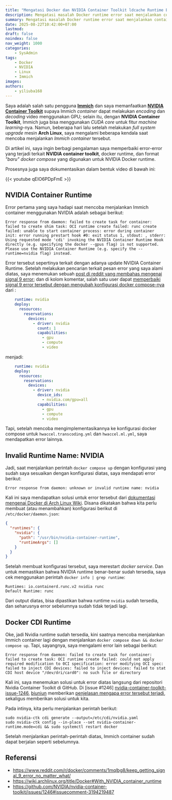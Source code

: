 ```yaml
---
title: "Mengatasi Docker dan NVIDIA Container Toolkit ldcache Runtime Error"
description: Mengatasi masalah Docker runtime error saat menjalankan container yang menggunakan NVIDIA GPU.
summary: Mengatasi masalah Docker runtime error saat menjalankan container yang menggunakan NVIDIA GPU.
date: 2025-08-22T10:42:00+07:00
lastmod:
draft: false
noindex: false
nav_weight: 1000
categories:
    - SysAdmin
tags:
    - Docker
    - NVIDIA
    - Linux
    - Immich
images:
authors:
    - yiliuba168
---
```


Saya adalah salah satu pengguna **[Immich][immich-web]** dan saya memanfaatkan
**[NVIDIA Container Toolkit][nvidia-ctk-gh]** supaya Immich _container_ dapat
melakukan _encoding_ dan _decoding_ video menggunakan GPU; selain itu, dengan
**NVIDIA Container Toolkit**, Immich juga bisa menggunakan _CUDA core_ untuk
fitur _machine learning_-nya. Namun, beberapa hari lalu setelah melakukan _full
system upgrade_ mesin **Arch Linux**, saya mengalami beberapa kendala saat
mencoba menjalankan _Immich container_ tersebut.

Di artikel ini, saya ingin berbagi pengalaman saya memperbaiki error-error yang
terjadi terkait **NVIDIA container toolkit**, docker runtime, dan format
_"baru" docker compose_ yang digunakan untuk NVIDIA Docker runtime.

Prosesnya juga saya dokumentasikan dalam bentuk video di bawah ini:

{{< youtube qEIO6PDpFmE >}}

## NVIDIA Container Runtime

Error pertama yang saya hadapi saat mencoba menjalankan Immich container
menggunakan NVIDIA adalah sebagai berikut:

`Error response from daemon: failed to create task for container: failed to create shim task: OCI runtime create failed: runc create failed: unable to start container process: error during container init: error running prestart hook #0: exit status 1, stdout: , stderr: Using requested mode 'cdi' invoking the NVIDIA Container Runtime Hook directly (e.g. specifying the docker --gpus flag) is not supported. Please use the NVIDIA Container Runtime (e.g. specify the --runtime=nvidia flag) instead.`

Error tersebut sepertinya terkait dengan adanya update NVIDIA Container
Runtime. Setelah melakukan pencarian terkait pesan error yang saya alami
diatas, saya menemukan sebuah [post di reddit yang membahas mengenai signal
9 error][reddit-signal-9-err]; dan di kolom komentar, salah satu user dapat
[memperbaiki signal 9 error tersebut dengan mengubah konfigurasi docker
compose-nya][exo-86-solution] dari :

```yaml
    runtime: nvidia
    deploy:
      resources:
        reservations:
          devices:
            - driver: nvidia
              count: 1
              capabilities:
                - gpu
                - compute
                - video
```

menjadi:

```yaml
    runtime: nvidia
    deploy:
      resources:
        reservations:
          devices:
            - driver: nvidia
              device_ids:
                - nvidia.com/gpu=all
              capabilities:
                - gpu
                - compute
                - video
```

Tapi, setelah mencoba mengimplementasikannya ke konfigurasi docker compose
untuk `hwaccel.transcoding.yml` dan `hwaccel.ml.yml`, saya mendapatkan error
lainnya.

## Invalid Runtime Name: NVIDIA

Jadi, saat menjalankan perintah `docker compose up` dengan konfigurasi yang
sudah saya sesuaikan dengan konfigurasi diatas, saya mendapati error berikut:

`Error response from daemon: unknown or invalid runtime name: nvidia`

Kali ini saya mendapatkan solusi untuk error tersebut dari [dokumentasi
mengenai Docker di Arch Linux Wiki][arch-wiki-docker-nvidia-container-runtime].
Disana dikatakan bahwa kita perlu membuat (atau menambahkan) konfigurasi
berikut di `/etc/docker/daemon.json`:

```json
{
  "runtimes": {
    "nvidia": {
      "path": "/usr/bin/nvidia-container-runtime",
      "runtimeArgs": []
    }
  }
}
```

Setelah membuat konfigurasi tersebut, saya merestart _docker service_. Dan
untuk memastikan bahwa NVIDIA runtime benar-benar sudah tersedia, saya cek
menggunakan perintah `docker info | grep runtime`:

```plain
Runtimes: io.containerd.runc.v2 nvidia runc
Default Runtime: runc
```

Dari output diatas, bisa dipastikan bahwa runtime `nvidia` sudah tersedia, dan
seharusnya error sebelumnya sudah tidak terjadi lagi.

## Docker CDI Runtime

Oke, jadi Nvidia runtime sudah tersedia, kini saatnya mencoba menjalankan
Immich container lagi dengan menjalankan `docker compose down && docker compose
up`. Tapi, sayangnya, saya mengalami error lain sebagai berikut:

`Error response from daemon: failed to create task for container: failed to create task: OCI runtime create failed: could not apply required modification to 0CI specification: error modifying OCI spec: failed to inject CDI devices: failed to inject devices: failed to stat CDI host device "/dev/dri/card0": no such file or directory`

Kali ini, saya menemukan solusi untuk error diatas langsung dari repositori
Nvidia Container Toolkit di GitHub. Di [issue #1246]
[nvidia-container-toolkit-issue-1246], [biuniun][biuniun-gh-profile] memberikan
[penjelasan mengapa error tersebut terjadi][biuniun-solution], sekaligus
memberikan solusi untuk kita.

Pada intinya, kita perlu menjalankan perintah berikut:

```shell
sudo nvidia-ctk cdi generate --output=/etc/cdi/nvidia.yaml
sudo nvidia-ctk config --in-place --set nvidia-container-runtime.mode=cdi && sudo systemctl restart docker
```

Setelah menjalankan perintah-perintah diatas, Immich container sudah dapat
berjalan seperti sebelumnya.

## Referensi

- https://www.reddit.com/r/docker/comments/1mqlbg8/keep_getting_signal_9_error_no_matter_what/
- https://wiki.archlinux.org/title/Docker#With_NVIDIA_container_runtime
- https://github.com/NVIDIA/nvidia-container-toolkit/issues/1246#issuecomment-3194219487

[immich-web]: https://immich.app/ "Immich Official Website"
[nvidia-ctk-gh]: https://github.com/NVIDIA/nvidia-container-toolkit "NVIDIA Container Toolkit GitHub Repository"
[reddit-signal-9-err]: https://www.reddit.com/r/docker/comments/1mqlbg8/keep_getting_signal_9_error_no_matter_what/ "Topik di Reddit mengenai Docker signal 9 error"
[exo-86-solution]: https://www.reddit.com/r/docker/comments/1mqlbg8/comment/n8xhgja/ "Solusi dari u/EXO-86 mengatasi signal 9 error di Docker"
[arch-wiki-docker-nvidia-container-runtime]: https://wiki.archlinux.org/title/Docker#With_NVIDIA_container_runtime "Dokumentasi Mengenai Docker di Arch Linux Wiki"
[nvidia-container-toolkit-issue-1246]: https://github.com/NVIDIA/nvidia-container-toolkit/issues/1246 "NVIDIA Container Toolkit issue #1246"
[biuniun-gh-profile]: https://github.com/biuniun "biuniun GitHub Profile"
[biuniun-solution]: https://github.com/NVIDIA/nvidia-container-toolkit/issues/1246#issuecomment-3194219487 "Solusi dari Biuniun"

